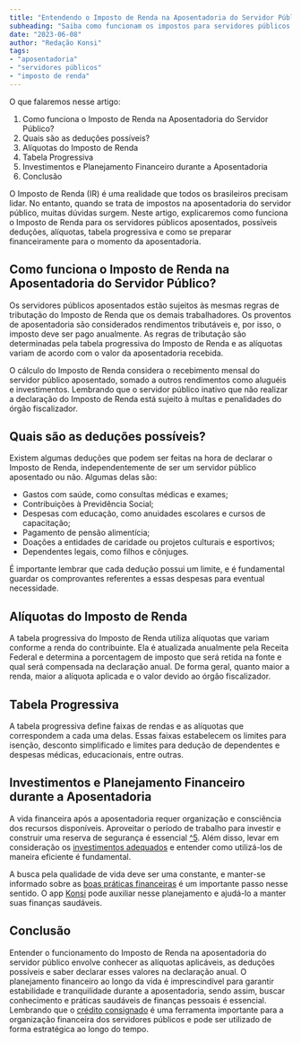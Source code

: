 ```yaml
---
title: "Entendendo o Imposto de Renda na Aposentadoria do Servidor Público"
subheading: "Saiba como funcionam os impostos para servidores públicos aposentados e como se preparar para isso"
date: "2023-06-08"
author: "Redação Konsi"
tags:
- "aposentadoria"
- "servidores públicos"
- "imposto de renda"
---
```

O que falaremos nesse artigo:

1. Como funciona o Imposto de Renda na Aposentadoria do Servidor Público?
2. Quais são as deduções possíveis?
3. Alíquotas do Imposto de Renda
4. Tabela Progressiva
5. Investimentos e Planejamento Financeiro durante a Aposentadoria
6. Conclusão

O Imposto de Renda (IR) é uma realidade que todos os brasileiros precisam lidar. No entanto, quando se trata de impostos na aposentadoria do servidor público, muitas dúvidas surgem. Neste artigo, explicaremos como funciona o Imposto de Renda para os servidores públicos aposentados, possíveis deduções, alíquotas, tabela progressiva e como se preparar financeiramente para o momento da aposentadoria.

## Como funciona o Imposto de Renda na Aposentadoria do Servidor Público?

Os servidores públicos aposentados estão sujeitos às mesmas regras de tributação do Imposto de Renda que os demais trabalhadores. Os proventos de aposentadoria são considerados rendimentos tributáveis e, por isso, o imposto deve ser pago anualmente. As regras de tributação são determinadas pela tabela progressiva do Imposto de Renda e as alíquotas variam de acordo com o valor da aposentadoria recebida.

O cálculo do Imposto de Renda considera o recebimento mensal do servidor público aposentado, somado a outros rendimentos como aluguéis e investimentos. Lembrando que o servidor público inativo que não realizar a declaração do Imposto de Renda está sujeito à multas e penalidades do órgão fiscalizador.

## Quais são as deduções possíveis?

Existem algumas deduções que podem ser feitas na hora de declarar o Imposto de Renda, independentemente de ser um servidor público aposentado ou não. Algumas delas são:

- Gastos com saúde, como consultas médicas e exames;
- Contribuições à Previdência Social;
- Despesas com educação, como anuidades escolares e cursos de capacitação;
- Pagamento de pensão alimentícia;
- Doações a entidades de caridade ou projetos culturais e esportivos;
- Dependentes legais, como filhos e cônjuges.

É importante lembrar que cada dedução possui um limite, e é fundamental guardar os comprovantes referentes a essas despesas para eventual necessidade.

## Alíquotas do Imposto de Renda

A tabela progressiva do Imposto de Renda utiliza alíquotas que variam conforme a renda do contribuinte. Ela é atualizada anualmente pela Receita Federal e determina a porcentagem de imposto que será retida na fonte e qual será compensada na declaração anual. De forma geral, quanto maior a renda, maior a alíquota aplicada e o valor devido ao órgão fiscalizador.

## Tabela Progressiva

A tabela progressiva define faixas de rendas e as alíquotas que correspondem a cada uma delas. Essas faixas estabelecem os limites para isenção, desconto simplificado e limites para dedução de dependentes e despesas médicas, educacionais, entre outras.

## Investimentos e Planejamento Financeiro durante a Aposentadoria

A vida financeira após a aposentadoria requer organização e consciência dos recursos disponíveis. Aproveitar o período de trabalho para investir e construir uma reserva de segurança é essencial [^5](a-importncia-da-reserva-de-emergncia-e-como-constru-la-com-inteligncia-financeira.md). Além disso, levar em consideração os [investimentos adequados](investimento-para-servidores-pblicos-conhecendo-as-melhores-opes.md) e entender como utilizá-los de maneira eficiente é fundamental.

A busca pela qualidade de vida deve ser uma constante, e manter-se informado sobre as [boas práticas financeiras](a-importncia-da-educao-financeira-para-servidores-pblicos-e-como-implement-la-em-sua-vida.md) é um importante passo nesse sentido. O app [Konsi](https://konsi.com.br/appdownload) pode auxiliar nesse planejamento e ajudá-lo a manter suas finanças saudáveis.

## Conclusão

Entender o funcionamento do Imposto de Renda na aposentadoria do servidor público envolve conhecer as alíquotas aplicáveis, as deduções possíveis e saber declarar esses valores na declaração anual. O planejamento financeiro ao longo da vida é imprescindível para garantir estabilidade e tranquilidade durante a aposentadoria, sendo assim, buscar conhecimento e práticas saudáveis de finanças pessoais é essencial. Lembrando que o [crédito consignado](5-motivos-para-escolher-o-credito-consignado-publico.md) é uma ferramenta importante para a organização financeira dos servidores públicos e pode ser utilizado de forma estratégica ao longo do tempo.